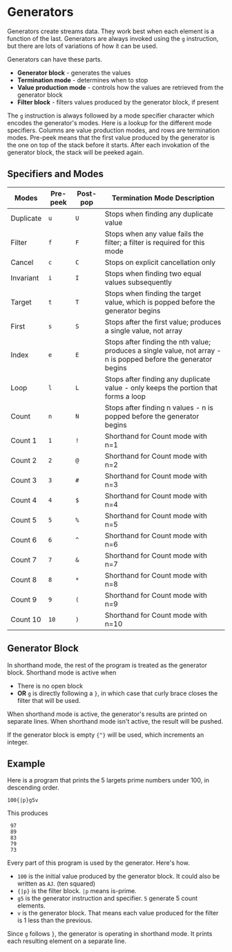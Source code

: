 # Generators
Generators create streams data.  They work best when each element is a function of the last.  Generators are always invoked using the `g` instruction, but there are lots of variations of how it can be used.

Generators can have these parts.

 * **Generator block** - generates the values
 * **Termination mode** - determines when to stop
 * **Value production mode** - controls how the values are retrieved from the generator block
 * **Filter block** - filters values produced by the generator block, if present

The `g` instruction is always followed by a mode specifier character which encodes the generator's modes.  Here is a lookup for the different mode specifiers.  Columns are value production modes, and rows are termination modes.  Pre-peek means that the first value produced by the generator is the one on top of the stack before it starts.  After each invokation of the generator block, the stack will be peeked again.

## Specifiers and Modes
Modes    	|Pre-peek	|Post-pop	|Termination Mode Description
---      	|---     	|---     	|---
Duplicate	|`u`     	|`U`     	|Stops when finding any duplicate value
Filter   	|`f`     	|`F`     	|Stops when any value fails the filter; a filter is required for this mode
Cancel   	|`c`     	|`C`     	|Stops on explicit cancellation only
Invariant	|`i`     	|`I`     	|Stops when finding two equal values subsequently
Target   	|`t`     	|`T`     	|Stops when finding the target value, which is popped before the generator begins
First    	|`s`     	|`S`     	|Stops after the first value;  produces a single value, not array
Index    	|`e`     	|`E`     	|Stops after finding the nth value;  produces a single value, not array - n is popped before the generator begins
Loop     	|`l`     	|`L`     	|Stops after finding any duplicate value - only keeps the portion that forms a loop
Count    	|`n`     	|`N`     	|Stops after finding n values - n is popped before the generator begins
Count 1  	|`1`     	|`!`     	|Shorthand for Count mode with n=1
Count 2  	|`2`     	|`@`     	|Shorthand for Count mode with n=2
Count 3  	|`3`     	|`#`     	|Shorthand for Count mode with n=3
Count 4  	|`4`     	|`$`     	|Shorthand for Count mode with n=4
Count 5  	|`5`     	|`%`     	|Shorthand for Count mode with n=5
Count 6  	|`6`     	|`^`     	|Shorthand for Count mode with n=6
Count 7  	|`7`     	|`&`     	|Shorthand for Count mode with n=7
Count 8  	|`8`     	|`*`     	|Shorthand for Count mode with n=8
Count 9  	|`9`     	|`(`     	|Shorthand for Count mode with n=9
Count 10 	|`10`    	|`)`     	|Shorthand for Count mode with n=10

## Generator Block
In shorthand mode, the rest of the program is treated as the generator block.  Shorthand mode is active when

 * There is no open block
 * **OR** `g` is directly following a `}`, in which case that curly brace closes the filter that will be used.

When shorthand mode is active, the generator's results are printed on separate lines.  When shorthand mode isn't active, the result will be pushed.

If the generator block is empty `{^}` will be used, which increments an integer.

## Example

Here is a program that prints the 5 largets prime numbers under 100, in descending order.

    100{|p}g5v

This produces

     97
     89
     83
     79
     73

Every part of this program is used by the generator.  Here's how.

 * `100` is the initial value produced by the generator block.  It could also be written as `AJ`. (ten squared)
 * `{|p}` is the filter block. `|p` means is-prime.
 * `g5` is the generator instruction and specifier.  `5` generate 5 count elements.
 * `v` is the generator block.  That means each value produced for the filter is 1 less than the previous.

Since `g` follows `}`, the generator is operating in shorthand mode.  It prints each resulting element on a separate line.

